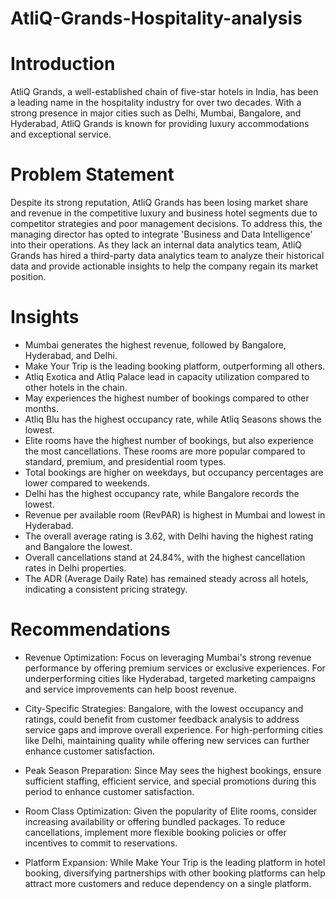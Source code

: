 # AtliQ-Grands-Hospitality-analysis


# Introduction
AtliQ Grands, a well-established chain of five-star hotels in India, has been a leading name in the hospitality industry for over two decades. With a strong presence in major cities such as Delhi, Mumbai, Bangalore, and Hyderabad, AtliQ Grands is known for providing luxury accommodations and exceptional service.

# Problem Statement
Despite its strong reputation, AtliQ Grands has been losing market share and revenue in the competitive luxury and business hotel segments due to competitor strategies and poor management decisions. To address this, the managing director has opted to integrate 'Business and Data Intelligence' into their operations. As they lack an internal data analytics team, AtliQ Grands has hired a third-party data analytics team to analyze their historical data and provide actionable insights to help the company regain its market position.

# Insights

- Mumbai generates the highest revenue, followed by Bangalore, Hyderabad, and Delhi.
- Make Your Trip is the leading booking platform, outperforming all others.
- Atliq Exotica and Atliq Palace lead in capacity utilization compared to other hotels in the chain.
- May experiences the highest number of bookings compared to other months.
- Atliq Blu has the highest occupancy rate, while Atliq Seasons shows the lowest.
- Elite rooms have the highest number of bookings, but also experience the most cancellations. These rooms are more popular compared to standard, premium, and presidential room types.
- Total bookings are higher on weekdays, but occupancy percentages are lower compared to weekends.
- Delhi has the highest occupancy rate, while Bangalore records the lowest.
- Revenue per available room (RevPAR) is highest in Mumbai and lowest in Hyderabad.
- The overall average rating is 3.62, with Delhi having the highest rating and Bangalore the lowest.
- Overall cancellations stand at 24.84%, with the highest cancellation rates in Delhi properties.
- The ADR (Average Daily Rate) has remained steady across all hotels, indicating a consistent pricing strategy.

# Recommendations

- Revenue Optimization: Focus on leveraging Mumbai's strong revenue performance by offering premium services or exclusive experiences.
                      For underperforming cities like Hyderabad, targeted marketing campaigns and service improvements can help boost revenue.

- City-Specific Strategies: Bangalore, with the lowest occupancy and ratings, could benefit from customer feedback analysis to address service gaps and improve overall experience.
                            For high-performing cities like Delhi, maintaining quality while offering new services can further enhance customer satisfaction.

- Peak Season Preparation: Since May sees the highest bookings, ensure sufficient staffing, efficient service, and special promotions during this period to enhance customer 
                           satisfaction.

- Room Class Optimization: Given the popularity of Elite rooms, consider increasing availability or offering bundled packages. 
                           To reduce cancellations, implement more flexible booking policies or offer incentives to commit to reservations.

- Platform Expansion: While Make Your Trip is the leading platform in hotel booking, diversifying partnerships with other booking platforms can help attract more customers and reduce 
                      dependency on a single platform.


